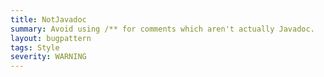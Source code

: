 ```yaml
---
title: NotJavadoc
summary: Avoid using /** for comments which aren't actually Javadoc.
layout: bugpattern
tags: Style
severity: WARNING
---
```


<!--
*** AUTO-GENERATED, DO NOT MODIFY ***
To make changes, edit the @BugPattern annotation or the explanation in docs/bugpattern.
-->



